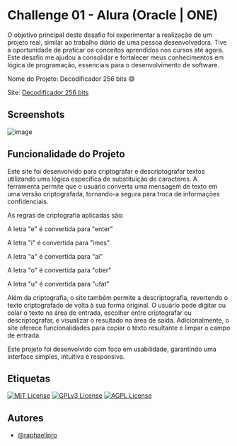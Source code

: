
# Challenge 01 - Alura (Oracle | ONE)

O objetivo principal deste desafio foi experimentar a realização de um projeto real, similar ao trabalho diário de uma pessoa desenvolvedora. Tive a oportunidade de praticar os conceitos aprendidos nos cursos até agora. Este desafio me ajudou a consolidar e fortalecer meus conhecimentos em lógica de programação, essenciais para o desenvolvimento de software.

Nome do Projeto: Decodificador 256 bits 😅

Site: [Decodificador 256 bits](https://raphaellpro.github.io/decodificador-de-texto/)

## Screenshots

![image](https://github.com/user-attachments/assets/8f0ce565-9f2c-47c4-b545-7391e8aa4e0b)

## Funcionalidade do Projeto

Este site foi desenvolvido para criptografar e descriptografar textos utilizando uma lógica específica de substituição de caracteres. A ferramenta permite que o usuário converta uma mensagem de texto em uma versão criptografada, tornando-a segura para troca de informações confidenciais.

As regras de criptografia aplicadas são:

<p>A letra "e" é convertida para "enter"</p>
<p>A letra "i" é convertida para "imes"</p>
<p>A letra "a" é convertida para "ai"</p>
<p>A letra "o" é convertida para "ober"</p>
<p>A letra "u" é convertida para "ufat"</p>

Além da criptografia, o site também permite a descriptografia, revertendo o texto criptografado de volta à sua forma original. O usuário pode digitar ou colar o texto na área de entrada, escolher entre criptografar ou descriptografar, e visualizar o resultado na área de saída. Adicionalmente, o site oferece funcionalidades para copiar o texto resultante e limpar o campo de entrada.

Este projeto foi desenvolvido com foco em usabilidade, garantindo uma interface simples, intuitiva e responsiva.

## Etiquetas

[![MIT License](https://img.shields.io/badge/License-MIT-green.svg)](https://choosealicense.com/licenses/mit/)
[![GPLv3 License](https://img.shields.io/badge/License-GPL%20v3-yellow.svg)](https://opensource.org/licenses/)
[![AGPL License](https://img.shields.io/badge/license-AGPL-blue.svg)](http://www.gnu.org/licenses/agpl-3.0)


## Autores

- [@raphaellpro](https://www.github.com/raphaellpro)

